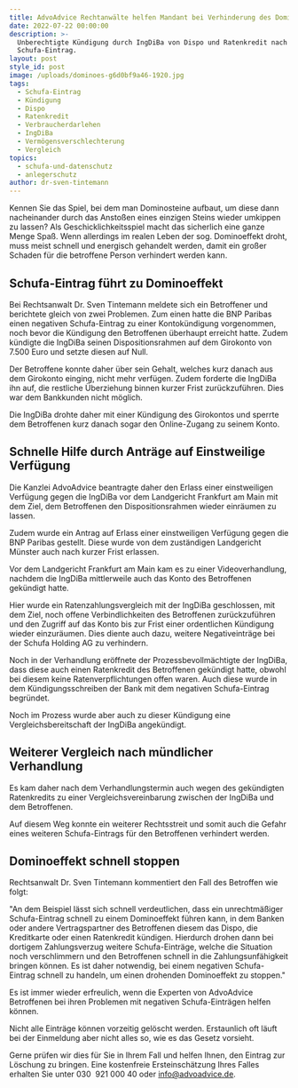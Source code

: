 ```yaml
---
title: AdvoAdvice Rechtanwälte helfen Mandant bei Verhinderung des Dominoeffekts
date: 2022-07-22 00:00:00
description: >-
  Unberechtigte Kündigung durch IngDiBa von Dispo und Ratenkredit nach
  Schufa-Eintrag. 
layout: post
style_id: post
image: /uploads/dominoes-g6d0bf9a46-1920.jpg
tags:
  - Schufa-Eintrag
  - Kündigung
  - Dispo
  - Ratenkredit
  - Verbraucherdarlehen
  - IngDiBa
  - Vermögensverschlechterung
  - Vergleich
topics:
  - schufa-und-datenschutz
  - anlegerschutz
author: dr-sven-tintemann
---
```

Kennen Sie das Spiel, bei dem man Dominosteine aufbaut, um diese dann nacheinander durch das Ansto&szlig;en eines einzigen Steins wieder umkippen zu lassen? Als Geschicklichkeitsspiel macht das sicherlich eine ganze Menge Spa&szlig;. Wenn allerdings im realen Leben der sog. Dominoeffekt droht, muss meist schnell und energisch gehandelt werden, damit ein gro&szlig;er Schaden für die betroffene Person verhindert werden kann.&nbsp;

## Schufa-Eintrag führt zu Dominoeffekt

Bei Rechtsanwalt Dr. Sven Tintemann meldete sich ein Betroffener und berichtete gleich von zwei Problemen. Zum einen hatte die BNP Paribas einen negativen Schufa-Eintrag zu einer Kontokündigung vorgenommen, noch bevor die Kündigung den Betroffenen überhaupt erreicht hatte. Zudem kündigte die IngDiBa seinen Dispositionsrahmen auf dem Girokonto von 7.500 Euro und setzte diesen auf Null.

Der Betroffene konnte daher über sein Gehalt, welches kurz danach aus dem Girokonto einging, nicht mehr verfügen. Zudem forderte die IngDiBa ihn auf, die restliche Überziehung binnen kurzer Frist zurückzuführen. Dies war dem Bankkunden nicht möglich.&nbsp;

Die IngDiBa drohte daher mit einer Kündigung des Girokontos und sperrte dem Betroffenen kurz danach sogar den Online-Zugang zu seinem Konto.&nbsp;

## Schnelle Hilfe durch Anträge auf Einstweilige Verfügung

Die Kanzlei AdvoAdvice beantragte daher den Erlass einer einstweiligen Verfügung gegen die IngDiBa vor dem Landgericht Frankfurt am Main mit dem Ziel, dem Betroffenen den Dispositionsrahmen wieder einräumen zu lassen.&nbsp;

Zudem wurde ein Antrag auf Erlass einer einstweiligen Verfügung gegen die BNP Paribas gestellt. Diese wurde von dem zuständigen Landgericht Münster auch nach kurzer Frist erlassen.&nbsp;

Vor dem Landgericht Frankfurt am Main kam es zu einer Videoverhandlung, nachdem die IngDiBa mittlerweile auch das Konto des Betroffenen gekündigt hatte.&nbsp;

Hier wurde ein Ratenzahlungsvergleich mit der IngDiBa geschlossen, mit dem Ziel, noch offene Verbindlichkeiten des Betroffenen zurückzuführen und den Zugriff auf das Konto bis zur Frist einer ordentlichen Kündigung wieder einzuräumen. Dies diente auch dazu, weitere Negativeinträge bei der Schufa Holding AG zu verhindern.&nbsp;

Noch in der Verhandlung eröffnete der Prozessbevollmächtigte der IngDiBa, dass diese auch einen Ratenkredit des Betroffenen gekündigt hatte, obwohl bei diesem keine Ratenverpflichtungen offen waren. Auch diese wurde in dem Kündigungsschreiben der Bank mit dem negativen Schufa-Eintrag begründet.&nbsp;

Noch im Prozess wurde aber auch zu dieser Kündigung eine Vergleichsbereitschaft der IngDiBa angekündigt.&nbsp;

## Weiterer Vergleich nach mündlicher Verhandlung

Es kam daher nach dem Verhandlungstermin auch wegen des gekündigten Ratenkredits zu einer Vergleichsvereinbarung zwischen der IngDiBa und dem Betroffenen.&nbsp;

Auf diesem Weg konnte ein weiterer Rechtsstreit und somit auch die Gefahr eines weiteren Schufa-Eintrags für den Betroffenen verhindert werden.&nbsp;

## Dominoeffekt schnell stoppen

Rechtsanwalt Dr. Sven Tintemann kommentiert den Fall des Betroffen wie folgt:&nbsp;

"An dem Beispiel lässt sich schnell verdeutlichen, dass ein unrechtmä&szlig;iger Schufa-Eintrag schnell zu einem Dominoeffekt führen kann, in dem Banken oder andere Vertragspartner des Betroffenen diesem das Dispo, die Kreditkarte oder einen Ratenkredit kündigen. Hierdurch drohen dann bei dortigem Zahlungsverzug weitere Schufa-Einträge, welche die Situation noch verschlimmern und den Betroffenen schnell in die Zahlungsunfähigkeit bringen können. Es ist daher notwendig, bei einem negativen Schufa-Eintrag schnell zu handeln, um einen drohenden Dominoeffekt zu stoppen."

Es ist immer wieder erfreulich, wenn die Experten von AdvoAdvice Betroffenen bei ihren Problemen mit negativen Schufa-Einträgen helfen können.

Nicht alle Einträge können vorzeitig gelöscht werden. Erstaunlich oft läuft bei der Einmeldung aber nicht alles so, wie es das Gesetz vorsieht.

Gerne prüfen wir dies für Sie in Ihrem Fall und helfen Ihnen, den Eintrag zur Löschung zu bringen. Eine kostenfreie Ersteinschätzung Ihres Falles erhalten Sie unter 030 &nbsp;921 000 40 oder info@advoadvice.de.

&nbsp;

&nbsp;
